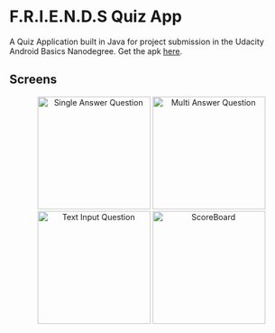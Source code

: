 # F.R.I.E.N.D.S Quiz App
A Quiz Application built in Java for project submission in the Udacity Android Basics Nanodegree.
Get the apk [here](https://drive.google.com/open?id=1g34K0EPO0McJQiTKxpVWvSk64aOjNNs8 "quiz_app.apk").

## Screens

<p align="center">
  <img src="https://user-images.githubusercontent.com/50942732/81470927-4c435c80-920b-11ea-910b-50939abfe3ce.png" width="200" title="Single Answer Question">
  <img src="https://user-images.githubusercontent.com/50942732/81473608-363e9780-921d-11ea-842e-1a14debe0d96.png" width="200" title="Multi Answer Question">
  <img src="https://user-images.githubusercontent.com/50942732/81473604-3179e380-921d-11ea-9700-b070a84dc9c9.png" width="200" title="Text Input Question">
  <img src="https://user-images.githubusercontent.com/50942732/81470923-48173f00-920b-11ea-90db-f3a96e8bc09d.png" width="200" title="ScoreBoard">
</p>
